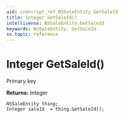 ```yaml
---
uid: crmscript_ref_NSSaleEntity_GetSaleId
title: Integer GetSaleId()
intellisense: NSSaleEntity.GetSaleId
keywords: NSSaleEntity, GetSaleId
so.topic: reference
---
```


# Integer GetSaleId()

Primary key

**Returns:** Integer

```crmscript
NSSaleEntity thing;
Integer saleId  = thing.GetSaleId();
```

